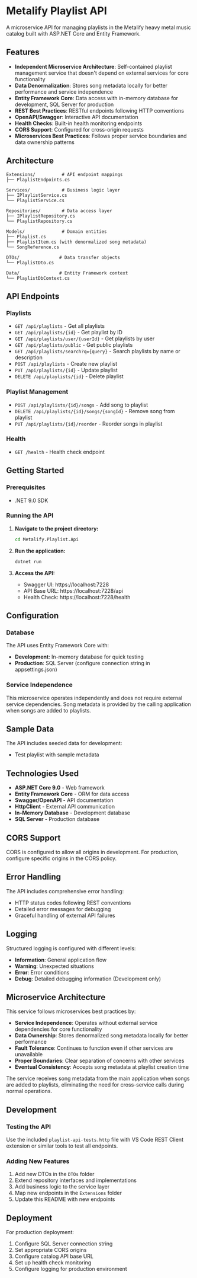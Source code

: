 # Metalify Playlist API

A microservice API for managing playlists in the Metalify heavy metal music catalog built with ASP.NET Core and Entity Framework.

## Features

- **Independent Microservice Architecture**: Self-contained playlist management service that doesn't depend on external services for core functionality
- **Data Denormalization**: Stores song metadata locally for better performance and service independence
- **Entity Framework Core**: Data access with in-memory database for development, SQL Server for production
- **REST Best Practices**: RESTful endpoints following HTTP conventions
- **OpenAPI/Swagger**: Interactive API documentation
- **Health Checks**: Built-in health monitoring endpoints
- **CORS Support**: Configured for cross-origin requests
- **Microservices Best Practices**: Follows proper service boundaries and data ownership patterns

## Architecture

```text
Extensions/          # API endpoint mappings
├── PlaylistEndpoints.cs

Services/            # Business logic layer
├── IPlaylistService.cs
└── PlaylistService.cs

Repositories/        # Data access layer
├── IPlaylistRepository.cs
└── PlaylistRepository.cs

Models/              # Domain entities
├── Playlist.cs
├── PlaylistItem.cs (with denormalized song metadata)
└── SongReference.cs

DTOs/               # Data transfer objects
└── PlaylistDto.cs

Data/               # Entity Framework context
└── PlaylistDbContext.cs
```

## API Endpoints

### Playlists
- `GET /api/playlists` - Get all playlists
- `GET /api/playlists/{id}` - Get playlist by ID
- `GET /api/playlists/user/{userId}` - Get playlists by user
- `GET /api/playlists/public` - Get public playlists
- `GET /api/playlists/search?q={query}` - Search playlists by name or description
- `POST /api/playlists` - Create new playlist
- `PUT /api/playlists/{id}` - Update playlist
- `DELETE /api/playlists/{id}` - Delete playlist

### Playlist Management
- `POST /api/playlists/{id}/songs` - Add song to playlist
- `DELETE /api/playlists/{id}/songs/{songId}` - Remove song from playlist
- `PUT /api/playlists/{id}/reorder` - Reorder songs in playlist

### Health
- `GET /health` - Health check endpoint

## Getting Started

### Prerequisites
- .NET 9.0 SDK

### Running the API

1. **Navigate to the project directory:**
   ```bash
   cd Metalify.Playlist.Api
   ```

2. **Run the application:**
   ```bash
   dotnet run
   ```

3. **Access the API:**
   - Swagger UI: https://localhost:7228
   - API Base URL: https://localhost:7228/api
   - Health Check: https://localhost:7228/health

## Configuration

### Database
The API uses Entity Framework Core with:
- **Development**: In-memory database for quick testing
- **Production**: SQL Server (configure connection string in appsettings.json)

### Service Independence
This microservice operates independently and does not require external service dependencies. Song metadata is provided by the calling application when songs are added to playlists.

## Sample Data

The API includes seeded data for development:
- Test playlist with sample metadata

## Technologies Used

- **ASP.NET Core 9.0** - Web framework
- **Entity Framework Core** - ORM for data access
- **Swagger/OpenAPI** - API documentation
- **HttpClient** - External API communication
- **In-Memory Database** - Development database
- **SQL Server** - Production database

## CORS Support

CORS is configured to allow all origins in development. For production, configure specific origins in the CORS policy.

## Error Handling

The API includes comprehensive error handling:
- HTTP status codes following REST conventions
- Detailed error messages for debugging
- Graceful handling of external API failures

## Logging

Structured logging is configured with different levels:
- **Information**: General application flow
- **Warning**: Unexpected situations
- **Error**: Error conditions
- **Debug**: Detailed debugging information (Development only)

## Microservice Architecture

This service follows microservices best practices by:

- **Service Independence**: Operates without external service dependencies for core functionality
- **Data Ownership**: Stores denormalized song metadata locally for better performance
- **Fault Tolerance**: Continues to function even if other services are unavailable
- **Proper Boundaries**: Clear separation of concerns with other services
- **Eventual Consistency**: Accepts song metadata at playlist creation time

The service receives song metadata from the main application when songs are added to playlists, eliminating the need for cross-service calls during normal operations.

## Development

### Testing the API
Use the included `playlist-api-tests.http` file with VS Code REST Client extension or similar tools to test all endpoints.

### Adding New Features
1. Add new DTOs in the `DTOs` folder
2. Extend repository interfaces and implementations
3. Add business logic to the service layer
4. Map new endpoints in the `Extensions` folder
5. Update this README with new endpoints

## Deployment

For production deployment:
1. Configure SQL Server connection string
2. Set appropriate CORS origins
3. Configure catalog API base URL
4. Set up health check monitoring
5. Configure logging for production environment
